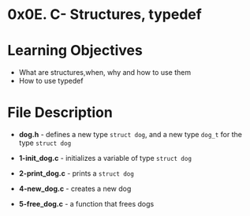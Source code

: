 # 0x0E. C- Structures, typedef
# Learning Objectives
* What are structures,when, why and how to use them
* How to use typedef

# File Description
* **dog.h** - defines a new type `struct dog`, and a new type `dog_t` for the type `struct dog`

* **1-init_dog.c** - initializes a variable of type `struct dog`

* **2-print_dog.c** - prints a `struct dog`

* **4-new_dog.c** - creates a new dog

* **5-free_dog.c** - a function that frees dogs
